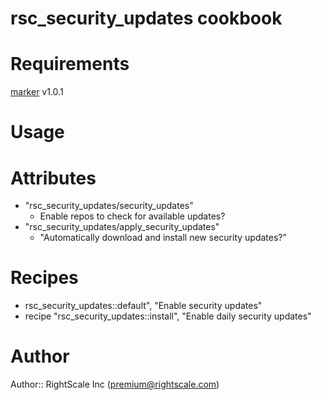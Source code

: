 # rsc_security_updates cookbook

# Requirements

[marker](https://github.com/rightscale-cookbooks/marker) v1.0.1

# Usage

# Attributes
* "rsc_security_updates/security_updates"
	* Enable repos to check for available updates?
* "rsc_security_updates/apply_security_updates"
	* "Automatically download and install new security updates?"

# Recipes

* rsc_security_updates::default", "Enable security updates"
* recipe "rsc_security_updates::install", "Enable daily security updates"

# Author

Author:: RightScale Inc (<premium@rightscale.com>)
